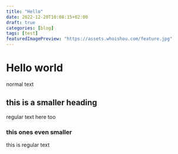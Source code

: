 ```yaml
---
title: "Hello"
date: 2022-12-20T10:08:15+02:00
draft: true
categories: [blog]
tags: [test]
featuredImagePreview: "https://assets.whoishou.com/feature.jpg"
---
```


# Hello world
normal text
## this is a smaller heading
regular text here too
### this ones even smaller
this is regular text
